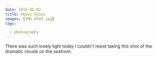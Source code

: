 ```yaml
---
date: 2015-05-02
title: Heavy Skies
images: [IMG_0345.jpg]
tags:

  - photography
---
```

There was such lovely light today I couldn't resist taking this shot of the dramatic clouds on the seafront.